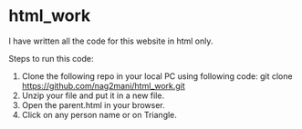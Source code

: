 # html_work
I have written all the code for this website in html only.

Steps to run this code:
1. Clone the following repo in your local PC using following code: git clone https://github.com/nag2mani/html_work.git
2. Unzip your file and put it in a new file.
3. Open the parent.html in your browser.
4. Click on any person name or on Triangle.
